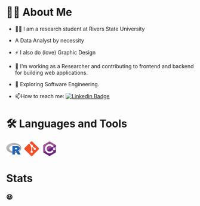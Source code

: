 # :technologist: About Me

- :scientist: I am a research student at Rivers State University

-  A Data Analyst by necessity 

- :zap: I also do (love) Graphic Design 

- :telescope: I’m working as a Researcher and contributing to frontend and backend for building web applications.

- :seedling: Exploring Software Engineering.

- :mailbox:How to reach me: [![Linkedin Badge](https://img.shields.io/badge/-Ugonna-blue?style=flat&logo=Linkedin&logoColor=white)](https://www.linkedin.com/in/ugonna-chuks-b61023282/)
 
# :hammer_and_wrench: Languages and Tools

<div>
<img src = "https://github.com/devicons/devicon/blob/master/icons/r/r-original.svg" title="R" alt="R" width="40" height="40"/>&nbsp;
<img src = "https://github.com/devicons/devicon/blob/master/icons/git/git-original.svg" title="git" alt="git" width="40" height="40"/>&nbsp; 
<img src = "https://github.com/devicons/devicon/blob/master/icons/csharp/csharp-original.svg" title="csharp" alt="csharp" width="40" height="40"/>&nbsp; 

  
</div>

# Stats
### :laughing:

<!--[![GitHub Streak](https://github-readme-streak-stats.herokuapp.com/?user=DenverCoder1)](https://git.io/streak-stats)-->



<!--
**gbless17/gbless17** is a ✨ _special_ ✨ repository because its `README.md` (this file) appears on your GitHub profile.

Here are some ideas to get you started:

- 🔭 I’m currently working on ...
- 🌱 I’m currently learning ...
- 👯 I’m looking to collaborate on ...
- 🤔 I’m looking for help with ...
- 💬 Ask me about ...
- 📫 How to reach me: ...
- 😄 Pronouns: ...
- ⚡ Fun fact: ...
-->

